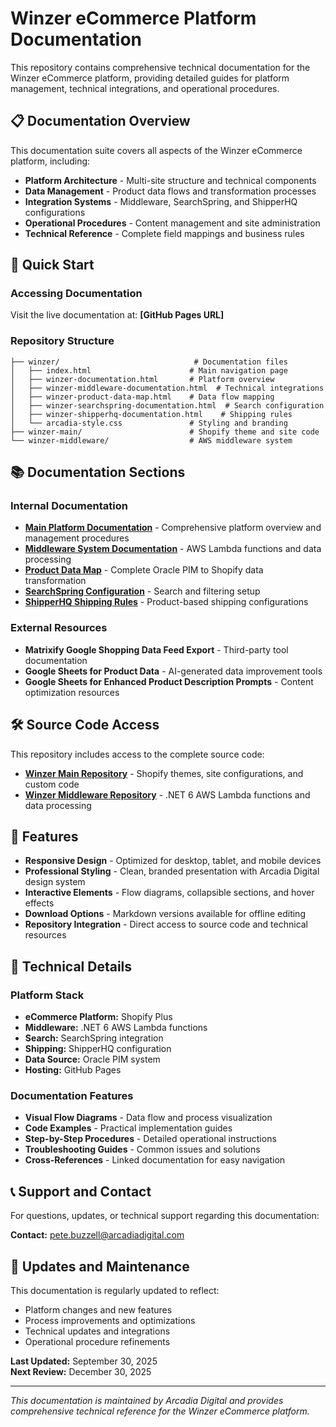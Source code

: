 # Winzer eCommerce Platform Documentation

This repository contains comprehensive technical documentation for the Winzer eCommerce platform, providing detailed guides for platform management, technical integrations, and operational procedures.

## 📋 Documentation Overview

This documentation suite covers all aspects of the Winzer eCommerce platform, including:

- **Platform Architecture** - Multi-site structure and technical components
- **Data Management** - Product data flows and transformation processes
- **Integration Systems** - Middleware, SearchSpring, and ShipperHQ configurations
- **Operational Procedures** - Content management and site administration
- **Technical Reference** - Complete field mappings and business rules

## 🚀 Quick Start

### Accessing Documentation
Visit the live documentation at: **[GitHub Pages URL]**

### Repository Structure
```
├── winzer/                              # Documentation files
│   ├── index.html                      # Main navigation page
│   ├── winzer-documentation.html       # Platform overview
│   ├── winzer-middleware-documentation.html  # Technical integrations
│   ├── winzer-product-data-map.html    # Data flow mapping
│   ├── winzer-searchspring-documentation.html  # Search configuration
│   ├── winzer-shipperhq-documentation.html    # Shipping rules
│   └── arcadia-style.css               # Styling and branding
├── winzer-main/                        # Shopify theme and site code
└── winzer-middleware/                  # AWS middleware system
```

## 📚 Documentation Sections

### Internal Documentation
- **[Main Platform Documentation](winzer/winzer-documentation.html)** - Comprehensive platform overview and management procedures
- **[Middleware System Documentation](winzer/winzer-middleware-documentation.html)** - AWS Lambda functions and data processing
- **[Product Data Map](winzer/winzer-product-data-map.html)** - Complete Oracle PIM to Shopify data transformation
- **[SearchSpring Configuration](winzer/winzer-searchspring-documentation.html)** - Search and filtering setup
- **[ShipperHQ Shipping Rules](winzer/winzer-shipperhq-documentation.html)** - Product-based shipping configurations

### External Resources
- **Matrixify Google Shopping Data Feed Export** - Third-party tool documentation
- **Google Sheets for Product Data** - AI-generated data improvement tools
- **Google Sheets for Enhanced Product Description Prompts** - Content optimization resources

## 🛠️ Source Code Access

This repository includes access to the complete source code:

- **[Winzer Main Repository](winzer-main/)** - Shopify themes, site configurations, and custom code
- **[Winzer Middleware Repository](winzer-middleware/)** - .NET 6 AWS Lambda functions and data processing

## 📱 Features

- **Responsive Design** - Optimized for desktop, tablet, and mobile devices
- **Professional Styling** - Clean, branded presentation with Arcadia Digital design system
- **Interactive Elements** - Flow diagrams, collapsible sections, and hover effects
- **Download Options** - Markdown versions available for offline editing
- **Repository Integration** - Direct access to source code and technical resources

## 🔧 Technical Details

### Platform Stack
- **eCommerce Platform:** Shopify Plus
- **Middleware:** .NET 6 AWS Lambda functions
- **Search:** SearchSpring integration
- **Shipping:** ShipperHQ configuration
- **Data Source:** Oracle PIM system
- **Hosting:** GitHub Pages

### Documentation Features
- **Visual Flow Diagrams** - Data flow and process visualization
- **Code Examples** - Practical implementation guides
- **Step-by-Step Procedures** - Detailed operational instructions
- **Troubleshooting Guides** - Common issues and solutions
- **Cross-References** - Linked documentation for easy navigation

## 📞 Support and Contact

For questions, updates, or technical support regarding this documentation:

**Contact:** [pete.buzzell@arcadiadigital.com](mailto:pete.buzzell@arcadiadigital.com)

## 🔄 Updates and Maintenance

This documentation is regularly updated to reflect:
- Platform changes and new features
- Process improvements and optimizations
- Technical updates and integrations
- Operational procedure refinements

**Last Updated:** September 30, 2025  
**Next Review:** December 30, 2025

---

*This documentation is maintained by Arcadia Digital and provides comprehensive technical reference for the Winzer eCommerce platform.*
